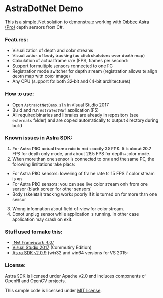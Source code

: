 # AstraDotNet Demo

This is a simple .Net solution to demonstrate working with [Orbbec Astra (Pro)](https://orbbec3d.com/product-astra/) depth sensors from C#.

### Features:

* Visualization of depth and color streams
* Visualization of body tracking (as stick skeletons over depth map)
* Calculation of actual frame rate (FPS, frames per second)
* Support for multiple sensors connected to one PC
* Registration mode switcher for depth stream (registration allows to align depth map with color image)
* Any CPU (support for both 32-bit and 64-bit architectures)


### How to use:

* Open `AstraDotNetDemo.sln` in Visual Studio 2017
* Build and run `AstraTestWpf` application (F5)
* All required binaries and libraries are already in repository (see `externals` folder) and are copied automatically to output directory during build


### Known issues in Astra SDK:

1. For Astra PRO actual frame rate is not exactly 30 FPS. It is about 29.7 FPS for depth only mode, and about 28.5 FPS for depth+color mode.
2. When more than one sensor is connected to one and the same PC, the following limitations take place:
 * For Astra PRO sensors: lowering of frame rate to 15 FPS if color stream is on
 * For Astra PRO sensors: you can see live color stream only from one sensor (black screen for other sensors)
 * Body (skeletal) tracking works poorly if it is turned on for more than one sensor
3. Wrong information about field-of-view for color stream.
4. Donot unplug sensor while application is running. In other case application may crash on exit.


### Stuff used to make this:

 * [.Net Framework 4.6.1](https://www.microsoft.com/en-us/download/details.aspx?id=49981)
 * [Visual Studio 2017](https://www.visualstudio.com/downloads/) (Commutiny Edition)
 * [Astra SDK v2.0.9](https://orbbec3d.com/develop/) (win32 and win64 versions for VS 2015)


### License:

Astra SDK is licensed under Apache v2.0 and includes components of OpenNI and OpenCV projects.

This sample code is licensed under [MIT license](https://opensource.org/licenses/MIT).